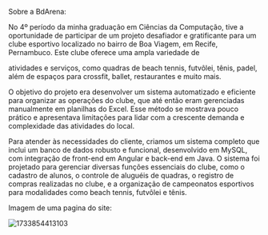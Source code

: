 Sobre a BdArena:

No 4º período da minha graduação em Ciências da Computação, tive a oportunidade de participar de um projeto desafiador e gratificante para um clube esportivo localizado no bairro de Boa Viagem, em Recife, Pernambuco. Este clube oferece uma ampla variedade de 

atividades e serviços, como quadras de beach tennis, futvôlei, tênis, padel, além de espaços para crossfit, ballet, restaurantes e muito mais.

O objetivo do projeto era desenvolver um sistema automatizado e eficiente para organizar as operações do clube, que até então eram gerenciadas manualmente em planilhas do Excel. Esse método se mostrava pouco prático e apresentava limitações para lidar com a crescente demanda e complexidade das atividades do local.

Para atender às necessidades do cliente, criamos um sistema completo que inclui um banco de dados robusto e funcional, desenvolvido em MySQL, com integração de front-end em Angular e back-end em Java. O sistema foi projetado para gerenciar diversas funções essenciais do clube, como o cadastro de alunos, o controle de aluguéis de quadras, o registro de compras realizadas no clube, e a organização de campeonatos esportivos para modalidades como beach tennis, futvôlei e tênis.

Imagem de uma pagina do site:

![1733854413103](https://github.com/user-attachments/assets/e79b4bb5-7660-4ed1-9d29-bffbeabdf6da)
